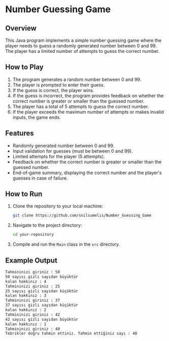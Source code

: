 # Number Guessing Game

## Overview
This Java program implements a simple number guessing game where the player needs to guess a randomly generated number between 0 and 99. The player has a limited number of attempts to guess the correct number.

## How to Play
1. The program generates a random number between 0 and 99.
2. The player is prompted to enter their guess.
3. If the guess is correct, the player wins.
4. If the guess is incorrect, the program provides feedback on whether the correct number is greater or smaller than the guessed number.
5. The player has a total of 5 attempts to guess the correct number.
6. If the player exceeds the maximum number of attempts or makes invalid inputs, the game ends.

## Features
- Randomly generated number between 0 and 99.
- Input validation for guesses (must be between 0 and 99).
- Limited attempts for the player (5 attempts).
- Feedback on whether the correct number is greater or smaller than the guessed number.
- End-of-game summary, displaying the correct number and the player's guesses in case of failure.

## How to Run
1. Clone the repository to your local machine:
    ```bash
    git clone https://github.com/snilsumelis/Number_Guessing_Game
    ```
2. Navigate to the project directory:
    ```bash
    cd your-repository
    ```
3. Compile and run the `Main` class in the `src` directory.

## Example Output
```bash
Tahmininizi giriniz : 50
50 sayısı gizli sayıdan büyüktür
kalan hakkınız : 4
Tahmininizi giriniz : 25
25 sayısı gizli sayıdan küçüktür
kalan hakkınız : 3
Tahmininizi giriniz : 37
37 sayısı gizli sayıdan küçüktür
kalan hakkınız : 2
Tahmininizi giriniz : 42
42 sayısı gizli sayıdan büyüktür
kalan hakkınız : 1
Tahmininizi giriniz : 40
Tebrikler doğru tahmin ettiniz. Tahmin ettiğiniz sayı : 40
